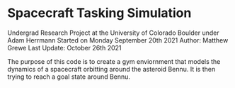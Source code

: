 # Spacecraft Tasking Simulation
Undergrad Research Project at the University of Colorado Boulder under Adam Herrmann 
Started on Monday September 20th 2021
Author: Matthew Grewe
Last Update: October 26th 2021

The purpose of this code is to create a gym enviornment that models the dynamics of a spacecraft orbitting around the asteroid Bennu. It is then trying to reach a goal state around Bennu.

